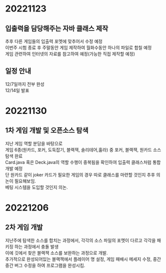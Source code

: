 # 20221123  
## 입출력을 담당해주는 자바 클래스 제작  
추후 다른 게임들의 입출력 포멧에 맞추어서 수정 예정  
이번주 시험 종료 후 주말동안 게임 제작하여 월화수동안 하나의 파일로 합칠 예정  
게임 관련하여 인터넷의 자료를 참고하여 예정(가능한 직접 제작할 예정)  
## 일정 안내
12/7일까지 전부 완성  
12/14일 발표  

# 20221130
## 1차 게임 개발 및 오픈소스 탐색  
지난 게임 역할 분담을 바탕으로  
게임 6종(원카드, 포커, 도둑잡기, 블랙잭, 솔리테어,훌라) 중 포커, 블랙잭, 원카드 소스 탐색 완료  
Card.java 혹은 Deck.java의 역할 수행이 중복됨을 확인하여 입출력 클래스처럼 통합 개발 예정  
단 원카드 같이 joker 카드가 필요한 게임의 경우 따로 클래스를 마련할 것인지 추후 의논이 필요해보임.  
베팅 시스템을 도입할 것인지 의논.  

# 20221206
## 2차 게임 개발
지난주에 탐색한 소스를 합치는 과정에서, 각각의 소스 파일의 포멧이 다르고 각각을 패키징 하는 과정에서 충돌 발생  
이에 깃에서 찾은 블랙잭 소스를 보완하는 과정으로 개발.  
추가적으로 완성되어있는 블랙잭에서 플레이어 명 설정, 게임 패배시 메세지 수정, 중간중간 버그 수정을 하여 프로그램을 완성시킴.  



